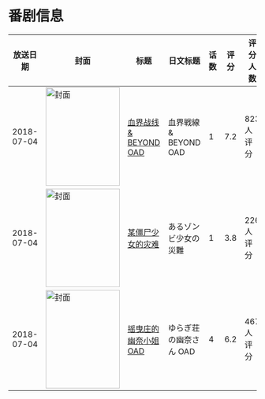 # 番剧信息

|放送日期|封面|标题|日文标题|话数|评分|评分人数|
|---|---|---|---|---|---|---|
|2018-07-04|<img src="https://lain.bgm.tv/pic/cover/c/85/00/238430_lHUp7.jpg" alt="封面" style="width:150px;height:200px;object-fit:cover;">|[血界战线 & BEYOND OAD](https://bangumi.tv/subject/238430)|血界戦線 & BEYOND OAD|1|7.2|823人评分|
|2018-07-04|<img src="https://lain.bgm.tv/pic/cover/c/a1/e5/101994_xgEA4.jpg" alt="封面" style="width:150px;height:200px;object-fit:cover;">|[某僵尸少女的灾难](https://bangumi.tv/subject/101994)|あるゾンビ少女の災難|1|3.8|226人评分|
|2018-07-04|<img src="https://lain.bgm.tv/pic/cover/c/95/4c/232657_du556.jpg" alt="封面" style="width:150px;height:200px;object-fit:cover;">|[摇曳庄的幽奈小姐 OAD](https://bangumi.tv/subject/232657)|ゆらぎ荘の幽奈さん OAD|4|6.2|467人评分|
